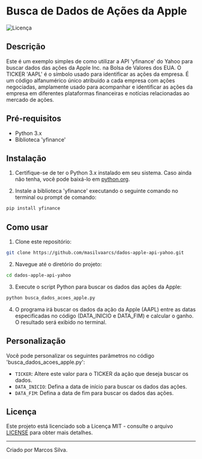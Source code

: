 # Busca de Dados de Ações da Apple

![Licença](https://img.shields.io/github/license/masilvaarcs/dados-apple-api-yahoo)

## Descrição

Este é um exemplo simples de como utilizar a API 'yfinance' do Yahoo para buscar dados das ações da Apple Inc. na Bolsa de Valores dos EUA. O TICKER 'AAPL' é o símbolo usado para identificar as ações da empresa. É um código alfanumérico único atribuído a cada empresa com ações negociadas, amplamente usado para acompanhar e identificar as ações da empresa em diferentes plataformas financeiras e notícias relacionadas ao mercado de ações.

## Pré-requisitos

- Python 3.x
- Biblioteca 'yfinance'

## Instalação

1. Certifique-se de ter o Python 3.x instalado em seu sistema. Caso ainda não tenha, você pode baixá-lo em [python.org](https://www.python.org/downloads/).

2. Instale a biblioteca 'yfinance' executando o seguinte comando no terminal ou prompt de comando:

```bash
pip install yfinance
```

## Como usar

1. Clone este repositório:

```bash
git clone https://github.com/masilvaarcs/dados-apple-api-yahoo.git
```

2. Navegue até o diretório do projeto:

```bash
cd dados-apple-api-yahoo
```

3. Execute o script Python para buscar os dados das ações da Apple:

```bash
python busca_dados_acoes_apple.py
```

4. O programa irá buscar os dados da ação da Apple (AAPL) entre as datas especificadas no código (DATA_INICIO e DATA_FIM) e calcular o ganho. O resultado será exibido no terminal.

## Personalização

Você pode personalizar os seguintes parâmetros no código 'busca_dados_acoes_apple.py':

- `TICKER`: Altere este valor para o TICKER da ação que deseja buscar os dados.
- `DATA_INICIO`: Defina a data de início para buscar os dados das ações.
- `DATA_FIM`: Defina a data de fim para buscar os dados das ações.

## Licença

Este projeto está licenciado sob a Licença MIT - consulte o arquivo [LICENSE](LICENSE) para obter mais detalhes.

---

Criado por Marcos Silva.